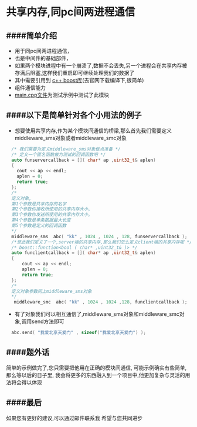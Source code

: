 共享内存,同pc间两进程通信
==========================================
####简单介绍
------------------------------------------
 *  用于同pc间两进程通信，
 *  也是中间件的基础部件，
 *  如果两个模块进程中有一个崩溃了,数据不会丢失,另一个进程会在共享内存被存满后阻塞,这样我们重启即可继续处理我们的数据了
 *  其中需要引用到 [c++ boost库](http://www.boost.org/)(去官网下载编译下,很简单)
 *  组件通信能力
 *  [main.cpp文件](https://github.com/NingLeixueR/middleware/blob/master/src/shared_memory/main.cpp)为测试示例中测试了此模块

####以下是简单针对各个小用法的例子
------------------------------------------
* 想要使用共享内存,作为某个模块间通信的桥梁,那么首先我们需要定义middleware_sms对象或者middleware_smc对象
```cpp
  /* 我们需要为定义middleware_sms对象做点准备 */
  /* 定义一个匿名函数做为测试的回调函数吧 */
  auto funservercallback = []( char* ap ,uint32_t& aplen)
  {
  	cout << ap << endl;
  	aplen = 0;
  	return true;
  };
  /*
  定义对象,
  第1个参数是共享内存的名字
  第2个参数你接收所使用的共享内存大小,
  第3个参数你发送所使用的共享内存大小,
  第4个参数是单条数据最大长度
  第5个参数是定义的回调函数
  */
  middleware_sms  abc( "kk" , 1024 , 1024 , 128, funservercallback );
  /*至此我们定义了一个,server端的共享内存,那么我们怎么定义client端的共享内存呢 */
  /* boost::function<bool ( char* ,uint32_t& )> */
  auto funclientcallback = []( char* ap ,uint32_t& aplen)
  {
	  cout << ap << endl;
	  aplen = 0;
	  return true;
  };
  /*
  定义对象参数同上middleware_sms对象
  */
   middleware_smc  abc( "kk" , 1024 , 1024 ,128, funclientcallback );
```

* 有了对象我们可以相互通信了,middleware_sms对象和middleware_smc对象,调用send方法即可
```cpp
  abc.send( "我爱北京天爱门" , sizeof("我爱北京天爱门") );
```

####题外话
------------------------------------------
简单的示例做完了,您只需要把他用在正确的模块间通信,
可能示例确实有些简单,那么等以后的日子里,
我会将更多的东西融入到一个项目中,他更加复杂与灵活的用法将会得以体现


####最后
------------------------------------------
如果您有更好的建议,可以通过邮件联系我
希望与您共同进步
